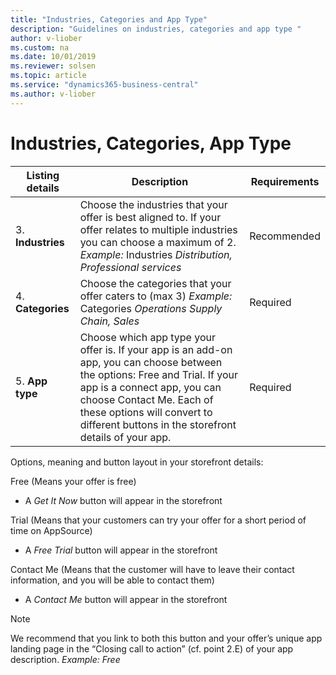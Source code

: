 ```yaml
---
title: "Industries, Categories and App Type"
description: "Guidelines on industries, categories and app type "
author: v-liober
ms.custom: na
ms.date: 10/01/2019
ms.reviewer: solsen
ms.topic: article
ms.service: "dynamics365-business-central"
ms.author: v-liober
---
```


# Industries, Categories, App Type

| Listing details | Description | Requirements |
|-----------------|--------------|-------------|
| 3. **Industries**   | Choose the industries that your offer is best aligned to. If your offer relates to multiple industries you can choose a maximum of 2. *Example:* Industries *Distribution, Professional services* | Recommended  |
| 4. **Categories**   | Choose the categories that your offer caters to (max 3)    *Example:* Categories *Operations Supply Chain, Sales* | Required     |
| 5. **App type**     | Choose which app type your offer is. If your app is an add-on app, you can choose between the options: Free and Trial. If your app is a connect app, you can choose Contact Me. Each of these options will convert to different buttons in the storefront details of your app. | Required     |

Options, meaning and button layout in your storefront details:

Free (Means your offer is free)
- A *Get It Now* button will appear in the storefront

Trial (Means that your customers can try your offer for a short period of time on AppSource)
- A *Free Trial* button will appear in the storefront

Contact Me (Means that the customer will have to leave their contact information, and you will be able to contact them)
- A *Contact Me* button will appear in the storefront


> [!NOTE]  
> We recommend that you link to both this button and your offer’s unique app landing page in the “Closing call to action” (cf. point 2.E) of your app description. *Example: Free*